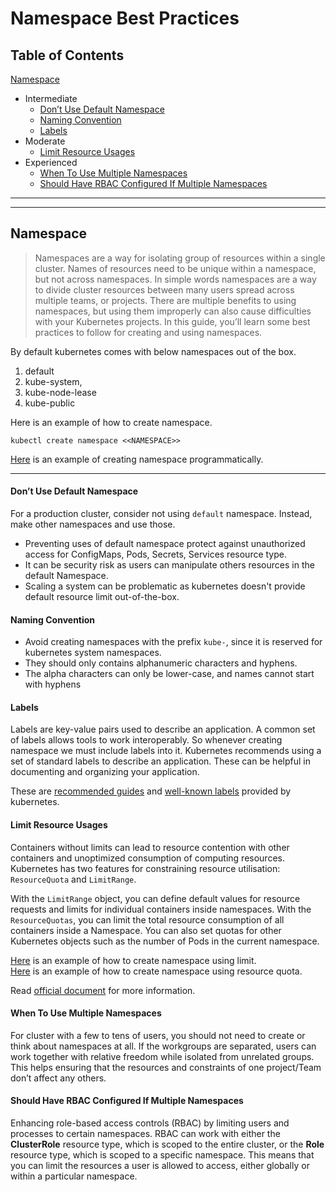 # Namespace Best Practices

## Table of Contents

[Namespace](#namespace)
- Intermediate
    + [Don’t Use Default Namespace](#dont-use-default-namespace)
    + [Naming Convention](#naming-convention)
    + [Labels](#labels)
- Moderate
    + [Limit Resource Usages](#limit-resource-usages)
- Experienced
    + [When To Use Multiple Namespaces](#when-to-use-multiple-namespaces)
    + [Should Have RBAC Configured If Multiple Namespaces](#should-have-rbac-configured-if-multiple-namespaces)

---
---

## Namespace

> Namespaces are a way for isolating group of resources within a single cluster. Names of resources need to be unique within a namespace, but not across namespaces. In simple words namespaces are a way to divide cluster resources between many users spread across multiple teams, or projects. There are multiple benefits to using namespaces, but using them improperly can also cause difficulties with your Kubernetes projects. In this guide, you’ll learn some best practices to follow for creating and using namespaces.

By default kubernetes comes with below namespaces out of the box.

1. default
2. kube-system, 
3. kube-node-lease
4. kube-public

Here is an example of how to create namespace.

```
kubectl create namespace <<NAMESPACE>>
```

[Here](https://github.com/vaibhavneedreply/kubernetes-best-practices/blob/master/namespace/namespace.yaml) is an example of creating namespace programmatically.

---

#### Don’t Use Default Namespace

For a production cluster, consider not using `default` namespace. Instead, make other namespaces and use those.

- Preventing uses of default namespace protect against unauthorized access for ConfigMaps, Pods, Secrets, Services resource type.
- It can be security risk as users can manipulate others resources in the default Namespace.
- Scaling a system can be problematic as kubernetes doesn't provide default resource limit out-of-the-box.

#### Naming Convention

- Avoid creating namespaces with the prefix `kube-`, since it is reserved for kubernetes system namespaces.
- They should only contains alphanumeric characters and hyphens.
- The alpha characters can only be lower-case, and names cannot start with hyphens

#### Labels

Labels are key-value pairs used to describe an application. A common set of labels allows tools to work interoperably. So whenever creating namespace we must include labels into it. Kubernetes recommends using a set of standard labels to describe an application. These can be helpful in documenting and organizing your application. 

These are [recommended guides](https://kubernetes.io/docs/concepts/overview/working-with-objects/common-labels/) and [well-known labels](https://kubernetes.io/docs/reference/labels-annotations-taints/) provided by kubernetes.

#### Limit Resource Usages

Containers without limits can lead to resource contention with other containers and unoptimized consumption of computing resources. Kubernetes has two features for constraining resource utilisation: `ResourceQuota` and `LimitRange`.

With the `LimitRange` object, you can define default values for resource requests and limits for individual containers inside namespaces.
With the `ResourceQuotas`, you can limit the total resource consumption of all containers inside a Namespace. You can also set quotas for other Kubernetes objects such as the number of Pods in the current namespace.

[Here](https://github.com/vaibhavneedreply/kubernetes-best-practices/blob/master/namespace/namespace-with-limit.yaml) is an example of how to create namespace using limit.<br /> 
[Here](https://github.com/vaibhavneedreply/kubernetes-best-practices/blob/master/namespace/namespace-with-resources-quota.yaml) is an example of how to create namespace using resource quota.

Read [official document](https://kubernetes.io/docs/concepts/policy/resource-quotas/) for more information.

#### When To Use Multiple Namespaces

For cluster with a few to tens of users, you should not need to create or think about namespaces at all. If the workgroups are separated, users can work together with relative freedom while isolated from unrelated groups. This helps ensuring that the resources and constraints of one project/Team don’t affect any others.

#### Should Have RBAC Configured If Multiple Namespaces

Enhancing role-based access controls (RBAC) by limiting users and processes to certain namespaces. RBAC can work with either the <b>ClusterRole</b> resource type, which is scoped to the entire cluster, or the <b>Role</b> resource type, which is scoped to a specific namespace. This means that you can limit the resources a user is allowed to access, either globally or within a particular namespace.
